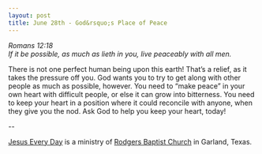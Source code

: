 ```yaml
---
layout: post
title: June 28th - God&rsquo;s Place of Peace
---
```


_Romans 12:18  
If it be possible, as much as lieth in you, live peaceably with all
men._

There is not one perfect human being upon this earth! That&rsquo;s
a relief, as it takes the pressure off you. God wants you to try to
get along with other people as much as possible, however. You need to
&ldquo;make peace&rdquo; in your own heart with difficult people, or
else it can grow into bitterness. You need to keep your heart in a
position where it could reconcile with anyone, when they give you the
nod. Ask God to help you keep your heart, today!

 --

<a href=http://jesuseveryday.net>Jesus Every Day</a> is a ministry of <a href=http://rodgersbaptist.net>Rodgers Baptist Church</a> in Garland, Texas.
